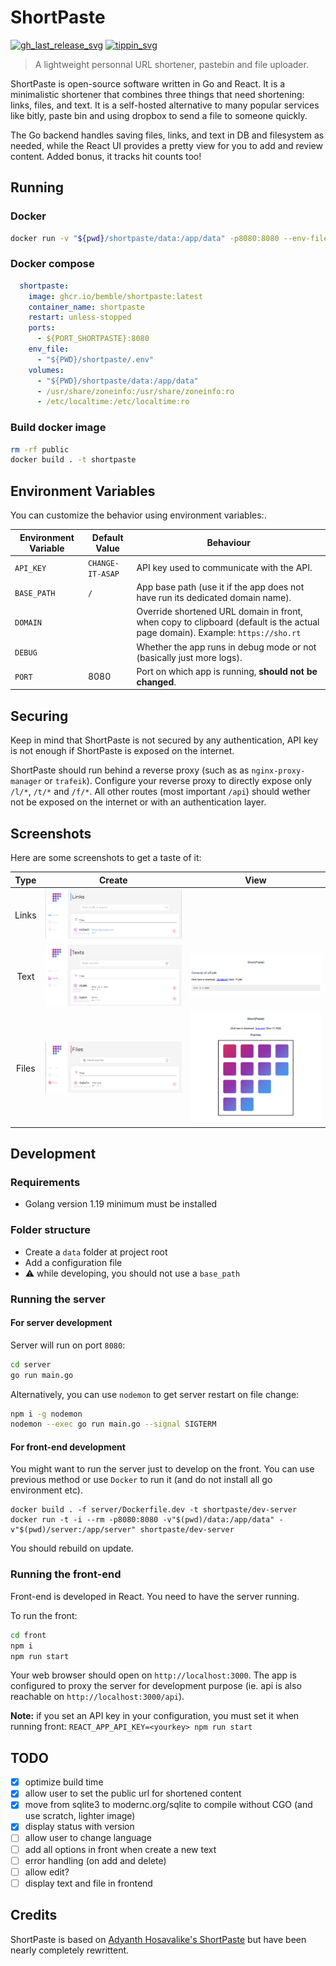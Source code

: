 # ShortPaste

[![gh_last_release_svg]][gh_last_release_url]
[![tippin_svg]][tippin_url]

[gh_last_release_svg]: https://img.shields.io/github/v/release/bemble/shortpaste?sort=semver
[gh_last_release_url]: https://github.com/bemble/shortpaste/releases/latest

[tippin_svg]: https://img.shields.io/badge/donate-BuyMeACoffee-ffdd00?logo=buymeacoffee&style=flat
[tippin_url]: https://www.buymeacoffee.com/bemble

> A lightweight personnal URL shortener, pastebin and file uploader.

ShortPaste is open-source software written in Go and React. It is a minimalistic shortener that combines three things that need shortening: links, files, and text. It is a self-hosted alternative to many popular services like bitly, paste bin and using dropbox to send a file to someone quickly.

The Go backend handles saving files, links, and text in DB and filesystem as needed, while the React UI provides a pretty view for you to add and review content. Added bonus, it tracks hit counts too!

## Running

### Docker

```bash
docker run -v "${pwd}/shortpaste/data:/app/data" -p8080:8080 --env-file "${pwd}/shortpaste/.env" ghcr.io/bemble/shortpaste:latest 
```

### Docker compose

```yml
  shortpaste:
    image: ghcr.io/bemble/shortpaste:latest 
    container_name: shortpaste
    restart: unless-stopped
    ports:
      - ${PORT_SHORTPASTE}:8080
    env_file:
      - "${PWD}/shortpaste/.env"
    volumes:
      - "${PWD}/shortpaste/data:/app/data"
      - /usr/share/zoneinfo:/usr/share/zoneinfo:ro
      - /etc/localtime:/etc/localtime:ro
```


### Build docker image

```bash
rm -rf public
docker build . -t shortpaste
```

## Environment Variables

You can customize the behavior using environment variables:.

| Environment Variable | Default Value    | Behaviour                                                                                                                     |
| -------------------- | ---------------- | ----------------------------------------------------------------------------------------------------------------------------- |
| `API_KEY`            | `CHANGE-IT-ASAP` | API key used to communicate with the API.                                                                                     |
| `BASE_PATH`          | `/`              | App base path (use it if the app does not have run its dedicated domain name).                                                |
| `DOMAIN`             |                  | Override shortened URL domain in front, when copy to clipboard (default is the actual page domain). Example: `https://sho.rt` |
| `DEBUG`              |                  | Whether the app runs in debug mode or not (basically just more logs).                                                         |
| `PORT`               | 8080             | Port on which app is running, **should not be changed**.                                                                      |

## Securing

Keep in mind that ShortPaste is not secured by any authentication, API key is not enough if ShortPaste is exposed on the internet.

ShortPaste should run behind a reverse proxy (such as as `nginx-proxy-manager` or `trafeik`).
Configure your reverse proxy to directly expose only `/l/*`, `/t/*` and `/f/*`. All other routes (most important `/api`) should wether not be exposed on the internet or with an authentication layer.

## Screenshots

Here are some screenshots to get a taste of it:

| Type  |                      Create                      |                          View                         |
| :---: | :----------------------------------------------: | :---------------------------------------------------: |
| Links | ![Link Create](ressources/screenshots/links.png) |                                                       |
| Text  | ![Text Create](ressources/screenshots/texts.png) | ![Text View](ressources/screenshots/text-preview.png) |
| Files | ![File Create](ressources/screenshots/files.png) | ![File View](ressources/screenshots/file-preview.png) |


## Development

### Requirements

* Golang version 1.19 minimum must be installed

### Folder structure

* Create a `data` folder at project root
* Add a configuration file
* :warning: while developing, you should not use a `base_path`

### Running the server

#### For server development

Server will run on port `8080`:

```bash
cd server
go run main.go
```

Alternatively, you can use `nodemon` to get server restart on file change:

```bash
npm i -g nodemon
nodemon --exec go run main.go --signal SIGTERM
```

#### For front-end development

You might want to run the server just to develop on the front.
You can use previous method or use `Docker` to run it (and do not install all go environment etc).

```
docker build . -f server/Dockerfile.dev -t shortpaste/dev-server
docker run -t -i --rm -p8080:8080 -v"$(pwd)/data:/app/data" -v"$(pwd)/server:/app/server" shortpaste/dev-server
```

You should rebuild on update.

### Running the front-end

Front-end is developed in React. You need to have the server running.

To run the front:

```bash
cd front
npm i
npm run start
```

Your web browser should open on `http://localhost:3000`. The app is configured to proxy the server for development purpose (ie. api is also reachable on `http://localhost:3000/api`).

**Note:** if you set an API key in your configuration, you must set it when running front: `REACT_APP_API_KEY=<yourkey> npm run start`

## TODO

- [x] optimize build time
- [x] allow user to set the public url for shortened content
- [x] move from sqlite3 to modernc.org/sqlite to compile without CGO (and use scratch, lighter image)
- [x] display status with version
- [ ] allow user to change language
- [ ] add all options in front when create a new text
- [ ] error handling (on add and delete)
- [ ] allow edit?
- [ ] display text and file in frontend

## Credits

ShortPaste is based on [Adyanth Hosavalike's ShortPaste](https://github.com/adyanth/shortpaste) but have been nearly completely rewrittent.